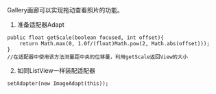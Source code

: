 Gallery画廊可以实现拖动查看照片的功能。

1. 准备适配器Adapt
```
public float getScale(boolean focused, int offset){
    return Math.max(0, 1.0f/(float)Math.pow(2, Math.abs(offset)));
}
//在适配器中使用该方法测量距中央的位移量，利用getScale返回View的大小
```
2. 如同ListView一样装配适配器
```
setAdapter(new ImageAdapt(this));
```

